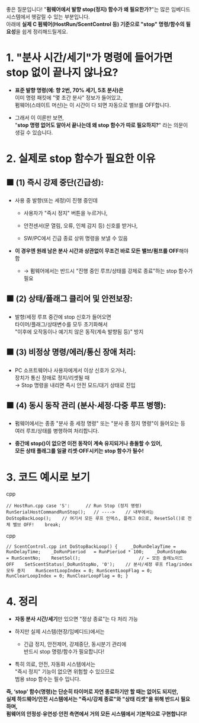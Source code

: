 좋은 질문입니다! "**펌웨어에서 발향 stop(정지) 함수가 왜 필요한가?**"는 많은 임베디드 시스템에서 헷갈릴 수 있는 부분입니다.  
아래에 **실제 C 펌웨어(HostRun/ScentControl 등) 기준으로 "stop" 명령/함수의 필요성**을 쉽게 정리해드릴게요.

# 1. "분사 시간/세기"가 명령에 들어가면 stop 없이 끝나지 않나요?

- **표준 발향 명령(예: 향 2번, 70% 세기, 5초 분사)은**  
    이미 명령 패킷에 "몇 초간 분사" 정보가 들어있고,  
    펌웨어(스테이트 머신)는 이 시간이 다 되면 자동으로 밸브를 OFF합니다.
    
- 그래서 이 이론만 보면,  
    "**stop 명령 없어도 알아서 끝나는데 왜 stop 함수가 따로 필요하지?**" 라는 의문이 생길 수 있습니다.
    

# 2. 실제로 stop 함수가 필요한 이유

## ⬛️ (1) **즉시 강제 중단(긴급성):**

- 사용 중 발향(또는 세정)이 진행 중인데
    
    - 사용자가 "즉시 정지" 버튼을 누르거나,
        
    - 안전센서(문 열림, 오류, 인체 감지 등) 신호를 받거나,
        
    - SW/PC에서 긴급 종료 상위 명령을 보낼 수 있음
        
- **이 경우엔 원래 남은 분사 시간과 상관없이 무조건 바로 모든 밸브/펌프를 OFF**해야 함
    
    - → 펌웨어에서는 반드시 "진행 중인 루프/상태를 강제로 종료"하는 stop 함수가 필요
        

## ⬛️ (2) **상태/플래그 클리어 및 안전보장:**

- 발향/세정 루프 중간에 stop 신호가 들어오면  
    타이머/플래그/상태변수를 모두 초기화해서  
    "이후에 오작동이나 예기치 않은 동작(계속 발향됨 등)" 방지
    

## ⬛️ (3) **비정상 명령/에러/통신 장애 처리:**

- PC 소프트웨어나 사용자에게서 이상 신호가 오거나,  
    장치가 통신 장애로 정지/리셋될 때  
    → Stop 명령을 내리면 즉시 안전 모드/대기 상태로 진입
    

## ⬛️ (4) **동시 동작 관리 (분사·세정·다중 루프 병행):**

- 펌웨어에서는 종종 "분사 중 세정 명령" 또는 "분사 중 정지 명령"이 들어오는 등  
    여러 루프/상태를 병행하여 처리합니다.
    
- **중간에 stop()이 없으면 이전 동작이 계속 유지되거나 충돌할 수 있어,  
    모든 상태 플래그를 일괄 리셋·OFF시키는 stop 함수가 필수!**
    

# 3. 코드 예시로 보기

cpp

`// HostRun.cpp case 'S':      // Run Stop (정지 명령)     RunSerialHostCommandRunStop();   // ---->    // 내부에서는    DoStopBackLoop();    // 여기서 모든 루프 인덱스, 플래그 0으로, ResetSol()로 전체 밸브 OFF!    break;`

cpp

`// ScentControl.cpp int DoStopBackLoop() {     _DoRunDelayTime = RunDelayTime;    _DoRunPieriod   = RunPieriod * 100;    _DoRunStopNo    = RunScentNo;    ResetSol();                      // ← 모든 솔레노이드 OFF    SetScentStatus(_DoRunStopNo, '0');    // 분사/세정 루프 flag/index 모두 중지    RunScentLoopIndex = 0; RunScentLoopFlag = 0;    RunClearLoopIndex = 0; RunClearLoopFlag = 0; }`

# 4. 정리

- **자동 분사 시간/세기**만 있으면 "정상 종료"는 다 처리 가능
    
- 하지만 실제 시스템(현장/임베디드)에서는
    
    - 긴급 정지, 안전제어, 강제중단, 동시분기 관리에  
        반드시 stop 명령/함수가 필요합니다!
        
- 특히 의료, 안전, 자동화 시스템에서는  
    "즉시 정지" 기능이 없으면 위험할 수 있으므로  
    범용 stop 함수는 필수 입니다.
    

**즉, ‘stop’ 함수(명령)는 단순히 타이머로 자연 종료하기만 할 때는 없어도 되지만,  
실제 하드웨어/안전 시스템에서는 "즉시/강제 종료"와 "상태 리셋"을 위해 반드시 필요하며,  
펌웨어의 안정성·유연성·안전 측면에서 거의 모든 시스템에서 기본적으로 구현합니다!**